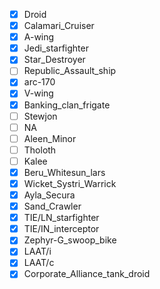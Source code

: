 - [x] Droid
- [x] Calamari_Cruiser
- [x] A-wing
- [x] Jedi_starfighter
- [x] Star_Destroyer
- [ ] Republic_Assault_ship
- [x] arc-170
- [x] V-wing
- [x] Banking_clan_frigate
- [ ] Stewjon
- [ ] NA
- [ ] Aleen_Minor
- [ ] Tholoth
- [ ] Kalee
- [x] Beru_Whitesun_lars
- [x] Wicket_Systri_Warrick
- [x] Ayla_Secura
- [x] Sand_Crawler
- [x] TIE/LN_starfighter
- [x] TIE/IN_interceptor
- [x] Zephyr-G_swoop_bike
- [x] LAAT/i
- [x] LAAT/c
- [x] Corporate_Alliance_tank_droid